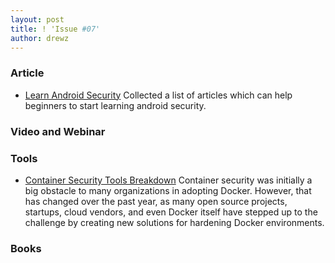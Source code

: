```yaml
---
layout: post
title: ! 'Issue #07'
author: drewz
---
```



### Article
- [Learn Android Security](https://androidtamer.com/learn_android_security) Collected a list of articles which can help beginners to start learning android security.

### Video and Webinar

### Tools
- [Container Security Tools Breakdown](http://rancher.com/container-security-tools-breakdown/) Container security was initially a big obstacle to many organizations in adopting Docker. However, that has changed over the past year, as many open source projects, startups, cloud vendors, and even Docker itself have stepped up to the challenge by creating new solutions for hardening Docker environments.


### Books

